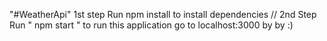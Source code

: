 "#WeatherApi"
1st step
Run npm install to install dependencies
// 2nd Step
Run " npm start " to run this application
go to localhost:3000
by by :)
